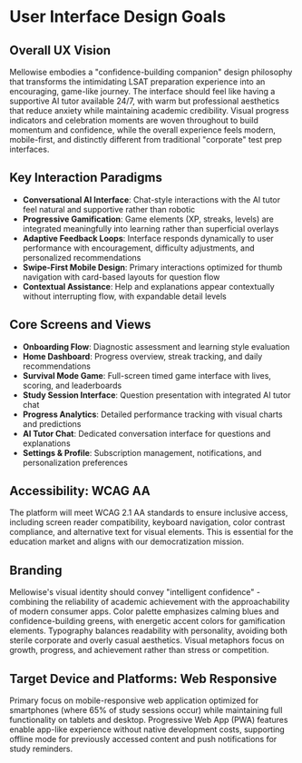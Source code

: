 # User Interface Design Goals

## Overall UX Vision

Mellowise embodies a "confidence-building companion" design philosophy that transforms the intimidating LSAT preparation experience into an encouraging, game-like journey. The interface should feel like having a supportive AI tutor available 24/7, with warm but professional aesthetics that reduce anxiety while maintaining academic credibility. Visual progress indicators and celebration moments are woven throughout to build momentum and confidence, while the overall experience feels modern, mobile-first, and distinctly different from traditional "corporate" test prep interfaces.

## Key Interaction Paradigms

- **Conversational AI Interface**: Chat-style interactions with the AI tutor feel natural and supportive rather than robotic
- **Progressive Gamification**: Game elements (XP, streaks, levels) are integrated meaningfully into learning rather than superficial overlays
- **Adaptive Feedback Loops**: Interface responds dynamically to user performance with encouragement, difficulty adjustments, and personalized recommendations
- **Swipe-First Mobile Design**: Primary interactions optimized for thumb navigation with card-based layouts for question flow
- **Contextual Assistance**: Help and explanations appear contextually without interrupting flow, with expandable detail levels

## Core Screens and Views

- **Onboarding Flow**: Diagnostic assessment and learning style evaluation
- **Home Dashboard**: Progress overview, streak tracking, and daily recommendations
- **Survival Mode Game**: Full-screen timed game interface with lives, scoring, and leaderboards  
- **Study Session Interface**: Question presentation with integrated AI tutor chat
- **Progress Analytics**: Detailed performance tracking with visual charts and predictions
- **AI Tutor Chat**: Dedicated conversation interface for questions and explanations
- **Settings & Profile**: Subscription management, notifications, and personalization preferences

## Accessibility: WCAG AA

The platform will meet WCAG 2.1 AA standards to ensure inclusive access, including screen reader compatibility, keyboard navigation, color contrast compliance, and alternative text for visual elements. This is essential for the education market and aligns with our democratization mission.

## Branding

Mellowise's visual identity should convey "intelligent confidence" - combining the reliability of academic achievement with the approachability of modern consumer apps. Color palette emphasizes calming blues and confidence-building greens, with energetic accent colors for gamification elements. Typography balances readability with personality, avoiding both sterile corporate and overly casual aesthetics. Visual metaphors focus on growth, progress, and achievement rather than stress or competition.

## Target Device and Platforms: Web Responsive

Primary focus on mobile-responsive web application optimized for smartphones (where 65% of study sessions occur) while maintaining full functionality on tablets and desktop. Progressive Web App (PWA) features enable app-like experience without native development costs, supporting offline mode for previously accessed content and push notifications for study reminders.
